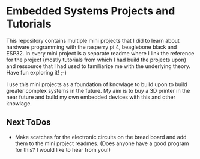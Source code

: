 # Embedded Systems Projects and Tutorials
This repository contains multiple mini projects that I did to learn about hardware programming with the rasperry pi 4, beaglebone black and ESP32. In every mini project is a separate readme where I link the reference for the project (mostly tutorials from which I had build the projects upon) and ressource that I had used to familiarize me with the underlying theory. Have fun exploring it! ;-)

I use this mini projects as a foundation of knowlage to build upon to build greater complex systems in the future. My aim is to buy a 3D printer in the near future and build my own embedded devices with this and other knowlage.

## Next ToDos
+ Make scatches for the electronic circuits on the bread board and add them to the mini project readmes. (Does anyone have a good program for this? I would like to hear from you!)